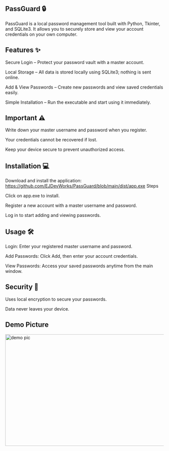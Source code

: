 ## PassGuard 🔒

PassGuard is a local password management tool built with Python, Tkinter, and SQLite3. It allows you to securely store and view your account credentials on your own computer.

## Features ✨

Secure Login – Protect your password vault with a master account.

Local Storage – All data is stored locally using SQLite3; nothing is sent online.

Add & View Passwords – Create new passwords and view saved credentials easily.

Simple Installation – Run the executable and start using it immediately.

## Important ⚠️

Write down your master username and password when you register.

Your credentials cannot be recovered if lost.

Keep your device secure to prevent unauthorized access.

## Installation 💻

Download and install the application:
https://github.com/EJDevWorks/PassGuard/blob/main/dist/app.exe
Steps

Click on app.exe to install.

Register a new account with a master username and password.

Log in to start adding and viewing passwords.

## Usage 🛠️

Login: Enter your registered master username and password.

Add Passwords: Click Add, then enter your account credentials.

View Passwords: Access your saved passwords anytime from the main window.

## Security 🔐

Uses local encryption to secure your passwords.

Data never leaves your device.


## Demo Picture
<img width="898" height="355" alt="demo pic" src="https://github.com/user-attachments/assets/0edb470d-ea81-417b-85ff-4ff22d0bb5ce" />



